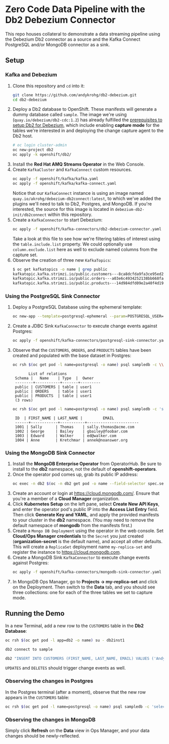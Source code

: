 # Zero Code Data Pipeline with the Db2 Debezium Connector
This repo houses collateral to demonstrate a data streaming pipeline using the Debezium Db2 connector as a source and the Kafka Connect PostgreSQL and/or MongoDB connector as a sink.

## Setup
### Kafka and Debezium
1. Clone this repository and `cd` into it:
   ```bash
   git clone https://github.com/andykrohg/db2-debezium.git
   cd db2-debezium
   ```
2. Deploy a Db2 database to OpenShift. These manifests will generate a dummy database called `sample`. The image we're using (`quay.io/debezium/db2-cdc:1.2`) has already fulfilled the [prerequisites to setup Db2 for Debezium](https://debezium.io/documentation/reference/connectors/db2.html#setting-up-db2), which include enabling **capture mode** for the tables we're interested in and deploying the change capture agent to the Db2 host.
   ```bash
   # oc login cluster-admin
   oc new-project db2
   oc apply -k openshift/db2/
   ```
3. Install the **Red Hat AMQ Streams Operator** in the Web Console.
4. Create `KafkaCluster` and `KafkaConnect` custom resources.
   ```bash
   oc apply -f openshift/kafka/kafka.yaml
   oc apply -f openshift/kafka/kafka-connect.yaml
   ```
   Notice that our `KafkaConnect` instance is using an image named `quay.io/akrohg/debezium-db2connect:latest`, to which we've added the plugins we'll need to talk to Db2, Postgres, and MongoDB. If you're interested, the source for this image is located in `debezium-db2-init/db2connect` within this repository.
5. Create a `KafkaConnector` to start Debezium:
   ```bash
   oc apply -f openshift/kafka-connectors/db2-debezium-connector.yaml
   ```
   Take a look at this file to see how we're filtering tables of interest using the `table.include.list` property. We could optionally use `column.exclude.list` here as well to exclude named columns from the capture set.
6. Observe the creation of three new `KafkaTopics`:
   ```bash
   $ oc get kafkatopics -o name | grep public
   kafkatopic.kafka.strimzi.io/public.customers---8ca8dcfda9fa3ce95ed2659b19d107bbf03b0840
   kafkatopic.kafka.strimzi.io/public.orders---a03e6c4934252138bb668faa61013d62a0ab0b3a
   kafkatopic.kafka.strimzi.io/public.products---14d984dfd09e2a40f4d1929c00b6bb41eb11adfa
   ```
### Using the PostgreSQL Sink Connector
1. Deploy a PostgreSQL Database using the ephemeral template:
   ```bash
   oc new-app --template=postgresql-ephemeral --param=POSTGRESQL_USER=user1 --param=POSTGRESQL_PASSWORD=password
   ```
2. Create a JDBC Sink `KafkaConnector` to execute change events against Postgres:
   ```bash
   oc apply -f openshift/kafka-connectors/postgresql-sink-connector.yaml
   ```
3. Observe that the `CUSTOMERS`, `ORDERS`, and `PRODUCTS` tables have been created and populated with the base dataset in Postgres:
   ```bash
   oc rsh $(oc get pod -l name=postgresql -o name) psql sampledb -c \\dt
   ```
   ```
          List of relations
    Schema |   Name    | Type  |  Owner  
    --------+-----------+-------+---------
    public | CUSTOMERS | table | user1
    public | ORDERS    | table | user1
    public | PRODUCTS  | table | user1
    (3 rows)
   ```
   ```bash
   oc rsh $(oc get pod -l name=postgresql -o name) psql sampledb -c 'select * from "CUSTOMERS";'
   ```
   ```
    ID  | FIRST_NAME | LAST_NAME |         EMAIL         
    ------+------------+-----------+-----------------------
    1001 | Sally      | Thomas    | sally.thomas@acme.com
    1002 | George     | Bailey    | gbailey@foobar.com
    1003 | Edward     | Walker    | ed@walker.com
    1004 | Anne       | Kretchmar | annek@noanswer.org
   ```

### Using the MongoDB Sink Connector
1. Install the **MongoDB Enterprise Operator** from OperatorHub. Be sure to install to the **db2** namespace, not the default of **openshift-operators**.
2. Once the operator pod comes up, grab its public IP address:
   ```bash
   oc exec -n db2 $(oc -n db2 get pod -o name --field-selector spec.serviceAccountName=mongodb-enterprise-operator) -- curl -s ifconfig.me && echo
   ```
3. Create an account or login at https://cloud.mongodb.com/. Ensure that you're a member of a **Cloud Manager** organization.
4. Click **Kubernetes Setup** on the left pane, select **Create New API Keys**, and enter the operator pod's public IP into the **Access List Entry** field. Then click **Generate Key and YAML**, and apply the provided manifests to your cluster in the **db2** namespace. (You may need to remove the default namespace of **mongodb** from the manifests first.)
5. Create a `Mongo DB Deployment` using the operator in the web console. Set **Cloud/Ops Manager credentials** to the `Secret` you just created (**organization-secret** is the default name), and accept all other defaults. This will create a `ReplicaSet` deployment name `my-replica-set` and register the instance to https://cloud.mongodb.com.
6. Create a MongoDB Sink `KafkaConnector` to execute change events against Postgres:
   ```bash
   oc apply -f openshift/kafka-connectors/mongodb-sink-connector.yaml
   ```
7. In MongoDB Ops Manager, go to **Projects -> my-replica-set** and click on the Deployment. Then switch to the **Data** tab, and you should see three collections: one for each of the three tables we set to capture mode.
## Running the Demo

In a new Terminal, add a new row to the `CUSTOMERS` table in the **Db2 Database**:
```bash
oc rsh $(oc get pod -l app=db2 -o name) su - db2inst1
```
```bash
db2 connect to sample
```
```bash
db2 "INSERT INTO CUSTOMERS (FIRST_NAME, LAST_NAME, EMAIL) VALUES ('Andy', 'Krohg', 'akrohg@redhat.com')"
```
`UPDATES` and `DELETES` should trigger change events as well.

### Observing the changes in Postgres
In the Postgres terminal (after a moment), observe that the new row appears in the `CUSTOMERS` table:
```bash
oc rsh $(oc get pod -l name=postgresql -o name) psql sampledb -c 'select * from "CUSTOMERS";'
```

### Observing the changes in MongoDB
Simply click **Refresh** on the **Data** view in Ops Manager, and your data changes should be newly-reflected.


